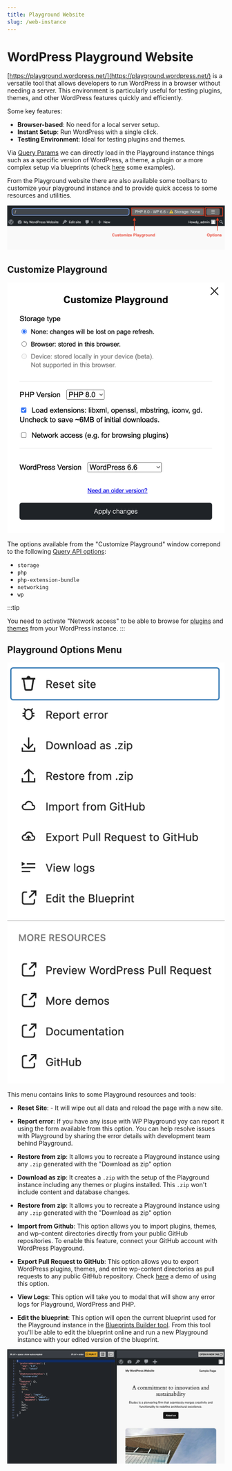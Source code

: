 ```yaml
---
title: Playground Website
slug: /web-instance
---
```


# WordPress Playground Website

[https://playground.wordpress.net/](https://playground.wordpress.net/) is a versatile tool that allows developers to run WordPress in a browser without needing a server. This environment is particularly useful for testing plugins, themes, and other WordPress features quickly and efficiently.

Some key features:

-   **Browser-based**: No need for a local server setup.
-   **Instant Setup**: Run WordPress with a single click.
-   **Testing Environment**: Ideal for testing plugins and themes.

Via [Query Params](../developers/20-query-api/01-index.md) we can directly load in the Playground instance things such as a specific version of WordPress, a theme, a plugin or a more complex setup via blueprints (check [here](./quick-start-guide.md#try-a-block-a-theme-or-a-plugin) some examples).

From the Playground website there are also available some toolbars to customize your playground instance and to provide quick access to some resources and utilities.

![Playground Toolbar Snapshot](./_assets/toolbar.png)

## Customize Playground

![snapshot of customize playground window at playground instance](./_assets/customize-playground.png)

The options available from the "Customize Playground" window correpond to the following [Query API options](../developers/20-query-api/01-index.md##available-options):

-   `storage`
-   `php`
-   `php-extension-bundle`
-   `networking`
-   `wp`

:::tip

You need to activate "Network access" to be able to browse for [plugins](https://w.org/plugins) and [themes](https://w.org/themes) from your WordPress instance.
:::

## Playground Options Menu

![options menu at playground instance snapshot](./_assets/options.png)

This menu contains links to some Playground resources and tools:

-   **Reset Site**: - It will wipe out all data and reload the page with a new site.
-   **Report error**: If you have any issue with WP Playground yoy can report it using the form available from this option. You can help resolve issues with Playground by sharing the error details with development team behind Playground.
-   **Restore from zip**: It allows you to recreate a Playground instance using any `.zip` generated with the "Download as zip" option
-   **Download as zip**: It creates a `.zip` with the setup of the Playground instance including any themes or plugins installed. This `.zip` won't include content and database changes.
-   **Restore from zip**: It allows you to recreate a Playground instance using any `.zip` generated with the "Download as zip" option
-   **Import from Github**: This option allows you to import plugins, themes, and wp-content directories directly from your public GitHub repositories. To enable this feature, connect your GitHub account with WordPress Playground.

-   **Export Pull Request to GitHub**: This option allows you to export WordPress plugins, themes, and entire wp-content directories as pull requests to any public GitHub repository. Check [here](https://www.youtube.com/watch?v=gKrij8V3nK0&t=2488s) a demo of using this option.

-   **View Logs**: This option will take you to modal that will show any error logs for Playground, WordPress and PHP.

-   **Edit the blueprint**: This option will open the current blueprint used for the Playground instance in the [Blueprints Builder tool](../blueprints/09-troubleshoot-and-debug-blueprints.md#blueprints-builder). From this tool you'll be able to edit the blueprint online and run a new Playground instance with your edited version of the blueprint.

<span id="edit-the-blueprint"></span>

![snapshot of Builder mode of WordPress Playground](./_assets/builder-mode.png)
